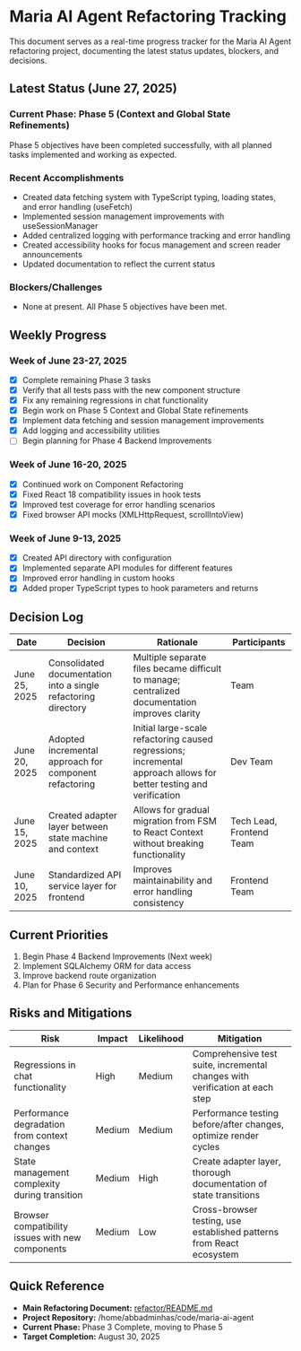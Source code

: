 # Maria AI Agent Refactoring Tracking

This document serves as a real-time progress tracker for the Maria AI Agent refactoring project, documenting the latest status updates, blockers, and decisions.

## Latest Status (June 27, 2025)

### Current Phase: Phase 5 (Context and Global State Refinements)
Phase 5 objectives have been completed successfully, with all planned tasks implemented and working as expected.

### Recent Accomplishments
- Created data fetching system with TypeScript typing, loading states, and error handling (useFetch)
- Implemented session management improvements with useSessionManager
- Added centralized logging with performance tracking and error handling
- Created accessibility hooks for focus management and screen reader announcements
- Updated documentation to reflect the current status

### Blockers/Challenges
- None at present. All Phase 5 objectives have been met.

## Weekly Progress

### Week of June 23-27, 2025
- [x] Complete remaining Phase 3 tasks
- [x] Verify that all tests pass with the new component structure
- [x] Fix any remaining regressions in chat functionality
- [x] Begin work on Phase 5 Context and Global State refinements
- [x] Implement data fetching and session management improvements
- [x] Add logging and accessibility utilities
- [ ] Begin planning for Phase 4 Backend Improvements

### Week of June 16-20, 2025
- [x] Continued work on Component Refactoring
- [x] Fixed React 18 compatibility issues in hook tests
- [x] Improved test coverage for error handling scenarios
- [x] Fixed browser API mocks (XMLHttpRequest, scrollIntoView)

### Week of June 9-13, 2025
- [x] Created API directory with configuration
- [x] Implemented separate API modules for different features
- [x] Improved error handling in custom hooks
- [x] Added proper TypeScript types to hook parameters and returns

## Decision Log

| Date | Decision | Rationale | Participants |
|------|----------|-----------|--------------|
| June 25, 2025 | Consolidated documentation into a single refactoring directory | Multiple separate files became difficult to manage; centralized documentation improves clarity | Team |
| June 20, 2025 | Adopted incremental approach for component refactoring | Initial large-scale refactoring caused regressions; incremental approach allows for better testing and verification | Dev Team |
| June 15, 2025 | Created adapter layer between state machine and context | Allows for gradual migration from FSM to React Context without breaking functionality | Tech Lead, Frontend Team |
| June 10, 2025 | Standardized API service layer for frontend | Improves maintainability and error handling consistency | Frontend Team |

## Current Priorities

1. Begin Phase 4 Backend Improvements (Next week)
2. Implement SQLAlchemy ORM for data access
3. Improve backend route organization
4. Plan for Phase 6 Security and Performance enhancements

## Risks and Mitigations

| Risk | Impact | Likelihood | Mitigation |
|------|--------|------------|------------|
| Regressions in chat functionality | High | Medium | Comprehensive test suite, incremental changes with verification at each step |
| Performance degradation from context changes | Medium | Medium | Performance testing before/after changes, optimize render cycles |
| State management complexity during transition | Medium | High | Create adapter layer, thorough documentation of state transitions |
| Browser compatibility issues with new components | Medium | Low | Cross-browser testing, use established patterns from React ecosystem |

## Quick Reference

- **Main Refactoring Document:** [refactor/README.md](/home/abbadminhas/code/maria-ai-agent/refactor/README.md)
- **Project Repository:** /home/abbadminhas/code/maria-ai-agent
- **Current Phase:** Phase 3 Complete, moving to Phase 5
- **Target Completion:** August 30, 2025

